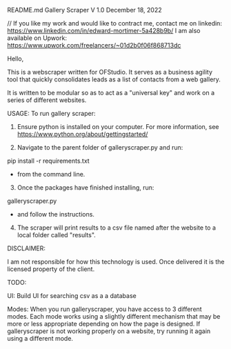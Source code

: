 README.md 
Gallery Scraper V 1.0
December 18, 2022

//
If you like my work and would like to contract me, contact me on linkedin: 
https://www.linkedin.com/in/edward-mortimer-5a428b9b/
I am also available on Upwork:
https://www.upwork.com/freelancers/~01d2b0f06f868713dc

Hello, 

This is a webscraper written for OFStudio. It serves as a business agility tool that quickly consolidates leads as a list of contacts from a web gallery. 

It is written to be modular so as to act as a "universal key" and work on a series of different websites. 

USAGE: 
To run gallery scraper: 

1. Ensure python is installed on your computer. For more information, see https://www.python.org/about/gettingstarted/

2. Navigate to the parent folder of galleryscraper.py and run:

pip install -r requirements.txt 

- from the command line. 

3. Once the packages have finished installing, run:

galleryscraper.py 

- and follow the instructions. 

4. The scraper will print results to a csv file named after the website to a local folder called "results".


DISCLAIMER: 

I am not responsible for how this technology is used. Once delivered it is the licensed property of the client. 

TODO: 

UI:
Build UI for searching csv as a a database

Modes:
When you run galleryscraper, you have access to 3 different modes. Each mode works using a slightly different mechanism that may be more or less appropriate depending on how the page is designed. If galleryscraper is not working properly on a website, try running it again using a different mode.